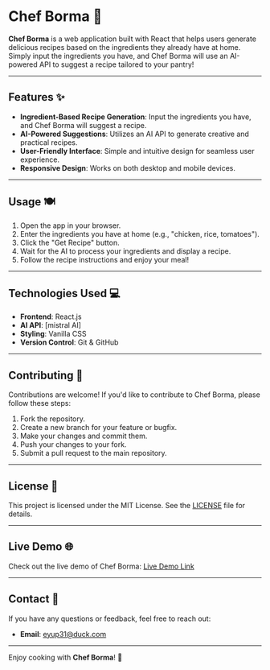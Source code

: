# Chef Borma 🍳

**Chef Borma** is a web application built with React that helps users generate delicious recipes based on the ingredients they already have at home. Simply input the ingredients you have, and Chef Borma will use an AI-powered API to suggest a recipe tailored to your pantry!

---

## Features ✨

- **Ingredient-Based Recipe Generation**: Input the ingredients you have, and Chef Borma will suggest a recipe.
- **AI-Powered Suggestions**: Utilizes an AI API to generate creative and practical recipes.
- **User-Friendly Interface**: Simple and intuitive design for seamless user experience.
- **Responsive Design**: Works on both desktop and mobile devices.

---

## Usage 🍽️

1. Open the app in your browser.
2. Enter the ingredients you have at home (e.g., "chicken, rice, tomatoes").
3. Click the "Get Recipe" button.
4. Wait for the AI to process your ingredients and display a recipe.
5. Follow the recipe instructions and enjoy your meal!

---

## Technologies Used 💻

- **Frontend**: React.js
- **AI API**: [mistral AI]
- **Styling**: Vanilla CSS
- **Version Control**: Git & GitHub

---


## Contributing 🤝

Contributions are welcome! If you'd like to contribute to Chef Borma, please follow these steps:

1. Fork the repository.
2. Create a new branch for your feature or bugfix.
3. Make your changes and commit them.
4. Push your changes to your fork.
5. Submit a pull request to the main repository.

---

## License 📜

This project is licensed under the MIT License. See the [LICENSE](LICENSE) file for details.

---


## Live Demo 🌐

Check out the live demo of Chef Borma: [Live Demo Link](https://chef-borma.netfly.app/)

---

## Contact 📧

If you have any questions or feedback, feel free to reach out:

- **Email**: eyup31@duck.com
---

Enjoy cooking with **Chef Borma**! 🍴
